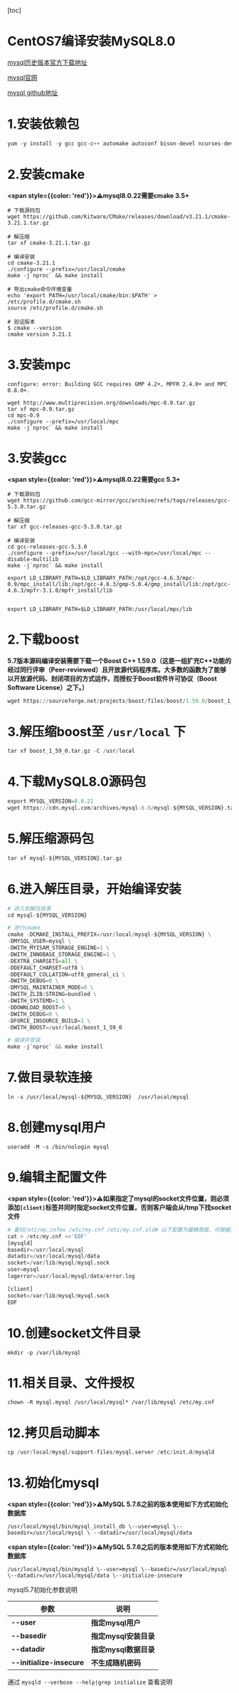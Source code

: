 [toc]



# CentOS7编译安装MySQL8.0

[mysql历史版本官方下载地址](https://downloads.mysql.com/archives/community/)

[mysql官网](https://www.mysql.com/)

[mysql github地址](https://github.com/mysql)



# 1.安装依赖包

```python
yum -y install -y gcc gcc-c++ automake autoconf bison-devel ncurses-devel libaio-devel openssl-devel gmp-devel mpfr-devel flex
```



# 2.安装cmake

**<span style={{color: 'red'}}>⚠️mysql8.0.22需要cmake 3.5+</span>**

```shell
# 下载源码包
wget https://github.com/Kitware/CMake/releases/download/v3.21.1/cmake-3.21.1.tar.gz

# 解压缩
tar xf cmake-3.21.1.tar.gz

# 编译安装
cd cmake-3.21.1
./configure --prefix=/usr/local/cmake
make -j`nproc` && make install

# 导出cmake命令环境变量
echo 'export PATH=/usr/local/cmake/bin:$PATH' > /etc/profile.d/cmake.sh
source /etc/profile.d/cmake.sh 

# 验证版本
$ cmake --version
cmake version 3.21.1
```



# 3.安装mpc

```
configure: error: Building GCC requires GMP 4.2+, MPFR 2.4.0+ and MPC 0.8.0+.
```





```
wget http://www.multiprecision.org/downloads/mpc-0.9.tar.gz
tar xf mpc-0.9.tar.gz 
cd mpc-0.9
./configure --prefix=/usr/local/mpc
make -j`nproc` && make install
```





# 3.安装gcc

**<span style={{color: 'red'}}>⚠️mysql8.0.22需要gcc 5.3+</span>**

```shell
# 下载源码包
wget https://github.com/gcc-mirror/gcc/archive/refs/tags/releases/gcc-5.3.0.tar.gz

# 解压缩
tar xf gcc-releases-gcc-5.3.0.tar.gz 

# 编译安装
cd gcc-releases-gcc-5.3.0
./configure --prefix=/usr/local/gcc --with-mpc=/usr/local/mpc --disable-multilib
make -j`nproc` && make install
```





```
export LD_LIBRARY_PATH=$LD_LIBRARY_PATH:/opt/gcc-4.6.3/mpc-0.9/mpc_install/lib:/opt/gcc-4.6.3/gmp-5.0.4/gmp_install/lib:/opt/gcc-4.6.3/mpfr-3.1.0/mpfr_install/lib


export LD_LIBRARY_PATH=$LD_LIBRARY_PATH:/usr/local/mpc/lib
```





# 2.下载boost

**5.7版本源码编译安装需要下载一个Boost C++ 1.59.0（这是一组扩充C++功能的经过同行评审（Peer-reviewed）且开放源代码程序库。大多数的函数为了能够以开放源代码、封闭项目的方式运作，而授权于Boost软件许可协议（Boost Software License）之下。）**

```python
wget https://sourceforge.net/projects/boost/files/boost/1.59.0/boost_1_59_0.tar.gz
```



# 3.解压缩boost至 `/usr/local` 下

```python
tar xf boost_1_59_0.tar.gz -C /usr/local
```



# 4.下载MySQL8.0源码包

```python
export MYSQL_VERSION=8.0.22
wget https://cdn.mysql.com/archives/mysql-8.0/mysql-${MYSQL_VERSION}.tar.gz
```



# 5.解压缩源码包

```python
tar xf mysql-${MYSQL_VERSION}.tar.gz
```



# 6.进入解压目录，开始编译安装

```python
# 进入到解压目录
cd mysql-${MYSQL_VERSION}

# 进行cmake
cmake -DCMAKE_INSTALL_PREFIX=/usr/local/mysql-${MYSQL_VERSION} \
-DMYSQL_USER=mysql \
-DWITH_MYISAM_STORAGE_ENGINE=1 \
-DWITH_INNOBASE_STORAGE_ENGINE=1 \
-DEXTRA_CHARSETS=all \
-DDEFAULT_CHARSET=utf8 \
-DDEFAULT_COLLATION=utf8_general_ci \
-DWITH_DEBUG=0 \
-DMYSQL_MAINTAINER_MODE=0 \
-DWITH_ZLIB:STRING=bundled \
-DWITH_SYSTEMD=1 \
-DDOWNLOAD_BOOST=0 \
-DWITH_DEBUG=0 \
-DFORCE_INSOURCE_BUILD=1 \
-DWITH_BOOST=/usr/local/boost_1_59_0

# 编译并安装
make -j`nproc` && make install
```



# 7.做目录软连接

```shell
ln -s /usr/local/mysql-${MYSQL_VERSION}  /usr/local/mysql
```



# 8.创建mysql用户

```shell
useradd -M -s /bin/nologin mysql
```



# 9.编辑主配置文件

**<span style={{color: 'red'}}>⚠️如果指定了mysql的socket文件位置，则必须添加`[client]`标签并同时指定socket文件位置，否则客户端会从/tmp下找socket文件</span>**

```python
# 备份/etc/my.cnfmv /etc/my.cnf /etc/my.cnf.old# 以下配置为最精简版，可根据实际情况进行相应设置
cat > /etc/my.cnf <<'EOF'
[mysqld]
basedir=/usr/local/mysql
datadir=/usr/local/mysql/data
socket=/var/lib/mysql/mysql.sock
user=mysql
logerror=/usr/local/mysql/data/error.log

[client]
socket=/var/lib/mysql/mysql.sock
EOF
```



# 10.创建socket文件目录

```
mkdir -p /var/lib/mysql
```



# 11.相关目录、文件授权

```shell
chown -R mysql.mysql /usr/local/mysql* /var/lib/mysql /etc/my.cnf
```



# 12.拷贝启动脚本

```python
cp /usr/local/mysql/support-files/mysql.server /etc/init.d/mysqld
```



# 13.初始化mysql

**<span style={{color: 'red'}}>⚠️MySQL 5.7.6之前的版本使用如下方式初始化数据库</span>**

```shell
/usr/local/mysql/bin/mysql_install_db \--user=mysql \--basedir=/usr/local/mysql \ --datadir=/usr/local/mysql/data
```



**<span style={{color: 'red'}}>⚠️MySQL 5.7.6之后的版本使用如下方式初始化数据库</span>**

```shell
/usr/local/mysql/bin/mysqld \--user=mysql \--basedir=/usr/local/mysql \--datadir=/usr/local/mysql/data \--initialize-insecure 
```



mysql5.7初始化参数说明

| **参数**                  | **说明**              |
| ------------------------- | --------------------- |
| **--user**                | **指定mysql用户**     |
| **--basedir**             | **指定mysql安装目录** |
| **--datadir**             | **指定mysql数据目录** |
| **--initialize-insecure** | **不生成随机密码**    |

通过 `mysqld --verbose --help|grep initialize` 查看说明

